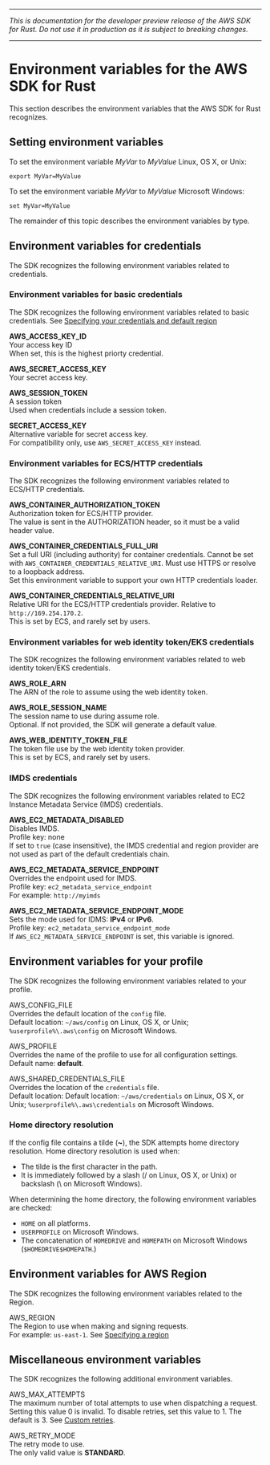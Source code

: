 --------

 *This is documentation for the developer preview release of the AWS SDK for Rust\. Do not use it in production as it is subject to breaking changes\.* 

--------

# Environment variables for the AWS SDK for Rust<a name="environment-variables"></a>

This section describes the environment variables that the AWS SDK for Rust recognizes\.

## Setting environment variables<a name="environment-variables-setting"></a>

To set the environment variable *MyVar* to *MyValue* Linux, OS X, or Unix:

```
export MyVar=MyValue
```

To set the environment variable *MyVar* to *MyValue* Microsoft Windows:

```
set MyVar=MyValue
```

The remainder of this topic describes the environment variables by type\.

## Environment variables for credentials<a name="environment-variables-credentials"></a>

The SDK recognizes the following environment variables related to credentials\.

### Environment variables for basic credentials<a name="environment-variables-credentials-basic"></a>

The SDK recognizes the following environment variables related to basic credentials\. See [Specifying your credentials and default region](credentials.md)

**AWS\_ACCESS\_KEY\_ID**  
Your access key ID  
When set, this is the highest priorty credential\.

**AWS\_SECRET\_ACCESS\_KEY**  
Your secret access key\.

**AWS\_SESSION\_TOKEN**  
A session token  
Used when credentials include a session token\.

**SECRET\_ACCESS\_KEY**  
Alternative variable for secret access key\.  
For compatibility only, use `AWS_SECRET_ACCESS_KEY` instead\.

### Environment variables for ECS/HTTP credentials<a name="environment-variables-credentials-ecs"></a>

The SDK recognizes the following environment variables related to ECS/HTTP credentials\.

**AWS\_CONTAINER\_AUTHORIZATION\_TOKEN**  
Authorization token for ECS/HTTP provider\.  
The value is sent in the AUTHORIZATION header, so it must be a valid header value\.

**AWS\_CONTAINER\_CREDENTIALS\_FULL\_URI**  
Set a full URI \(including authority\) for container credentials\. Cannot be set with `AWS_CONTAINER_CREDENTIALS_RELATIVE_URI`\. Must use HTTPS or resolve to a loopback address\.  
Set this environment variable to support your own HTTP credentials loader\.

**AWS\_CONTAINER\_CREDENTIALS\_RELATIVE\_URI**  
Relative URI for the ECS/HTTP credentials provider\. Relative to `http://169.254.170.2`\.  
This is set by ECS, and rarely set by users\.

### Environment variables for web identity token/EKS credentials<a name="environment-variables-credentials-web"></a>

The SDK recognizes the following environment variables related to web identity token/EKS credentials\.

**AWS\_ROLE\_ARN**  
The ARN of the role to assume using the web identity token\.

**AWS\_ROLE\_SESSION\_NAME**  
The session name to use during assume role\.  
Optional\. If not provided, the SDK will generate a default value\.

**AWS\_WEB\_IDENTITY\_TOKEN\_FILE**  
The token file use by the web identity token provider\.  
This is set by ECS, and rarely set by users\.

### IMDS credentials<a name="environment-variables-credentials-imds"></a>

The SDK recognizes the following environment variables related to EC2 Instance Metadata Service \(IMDS\) credentials\.

**AWS\_EC2\_METADATA\_DISABLED**  
Disables IMDS\.  
Profile key: none  
If set to `true` (case insensitive), the IMDS credential and region provider are not used as part of the default credentials chain\.

**AWS\_EC2\_METADATA\_SERVICE\_ENDPOINT**  
Overrides the endpoint used for IMDS\.  
Profile key: `ec2_metadata_service_endpoint`  
For example: `http://myimds`

**AWS\_EC2\_METADATA\_SERVICE\_ENDPOINT\_MODE**  
Sets the mode used for IDMS: **IPv4** or **IPv6**\.  
Profile key: `ec2_metadata_service_endpoint_mode`  
If `AWS_EC2_METADATA_SERVICE_ENDPOINT` is set, this variable is ignored\.

## Environment variables for your profile<a name="environment-variables-profile"></a>

The SDK recognizes the following environment variables related to your profile\.

AWS\_CONFIG\_FILE  
Overrides the default location of the `config` file\.  
Default location: `~/aws/config` on Linux, OS X, or Unix; `%userprofile%\.aws\config` on Microsoft Windows\.

AWS\_PROFILE  
Overrides the name of the profile to use for all configuration settings\.  
Default name: **default**\.

AWS\_SHARED\_CREDENTIALS\_FILE  
Overrides the location of the `credentials` file\.  
Default location: Default location: `~/aws/credentials` on Linux, OS X, or Unix; `%userprofile%\.aws\credentials` on Microsoft Windows\.

### Home directory resolution<a name="environment-variables-profile-home"></a>

If the config file contains a tilde \(**\~**\), the SDK attempts home directory resolution\. Home directory resolution is used when:
+ The tilde is the first character in the path\.
+ It is immediately followed by a slash \(/ on Linux, OS X, or Unix\) or backslash \(\\ on Microsoft Windows\)\.

When determining the home directory, the following environment variables are checked:
+ `HOME` on all platforms\.
+ `USERPROFILE` on Microsoft Windows\.
+ The concatenation of `HOMEDRIVE` and `HOMEPATH` on Microsoft Windows \(`$HOMEDRIVE$HOMEPATH`\.\)

## Environment variables for AWS Region<a name="environment-variables-region"></a>

The SDK recognizes the following environment variables related to the Region\.

AWS\_REGION  
The Region to use when making and signing requests\.  
For example: `us-east-1`\. See [Specifying a region](credentials.md#credentials-region)

## Miscellaneous environment variables<a name="environment-variables-misc"></a>

The SDK recognizes the following additional environment variables\.

AWS\_MAX\_ATTEMPTS  
The maximum number of total attempts to use when dispatching a request\.  
Setting this value 0 is invalid\. To disable retries, set this value to 1\. The default is 3\. See [Custom retries](retries.md)\.

AWS\_RETRY\_MODE  
The retry mode to use\.  
The only valid value is **STANDARD**\.
